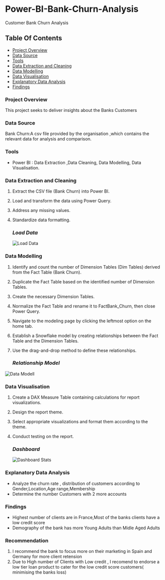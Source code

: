 # Power-BI-Bank-Churn-Analysis
Customer Bank Churn Analysis

## Table Of Contents

- [ Project Overview ](#Project-Overview)
- [ Data Source ](#Data-Source)
- [ Tools ](#Tools)
- [ Data Extraction and Cleaning ](#Data-Extraction-and-Cleaning)
- [ Data Modelling ](#Data-Modelling)
- [ Data Visualisation ](#Data-Visualisation)
- [ Explanatory Data Analysis](#Explanatory-Data-Analysis)
- [ Findings ](#Findings)

### Project Overview

This project seeks to deliver insights about the Banks Customers


### Data Source
Bank Churn:A csv file provided by the organisation ,which contains the relevant data for analysis and comparison.

### Tools
- Power BI : Data Extraction ,Data Cleaning, Data Modelling, Data Visualisation.


### Data Extraction and Cleaning
1. Extract the CSV file (Bank Churn) into Power BI.
2. Load and transform the data using Power Query.
3. Address any missing values.
4. Standardize data formatting.

   ### *Load Data*
   ![Load Data](https://github.com/user-attachments/assets/62a44dff-9bd6-41d1-985f-937e46a82b5f)


### Data Modelling
1. Identify and count the number of Dimension Tables (Dim Tables) derived from the Fact Table (Bank Churn).
2. Duplicate the Fact Table based on the identified number of Dimension Tables.
3. Create the necessary Dimension Tables.
4. Normalize the Fact Table and rename it to FactBank_Churn, then close Power Query.
5. Navigate to the modeling page by clicking the leftmost option on the home tab.
6. Establish a Snowflake model by creating relationships between the Fact Table and the Dimension Tables.
7. Use the drag-and-drop method to define these relationships.

   ### *Relationship Model*
  ![Data Modell](https://github.com/user-attachments/assets/c541ee44-d215-4056-ad48-2ade7a798344)


### Data Visualisation
1. Create a DAX Measure Table containing calculations for report visualizations.
2. Design the report theme.
3. Select appropriate visualizations and format them according to the theme.
4. Conduct testing on the report.

   ### *Dashboard*
   ![Dashboard Stats](https://github.com/user-attachments/assets/98689a20-2e97-4c81-8f3f-103c55838afc)

 



### Explanatory Data Analysis
- Analyze the churn rate , distribution of customers according to Gender,Location,Age range,Membership
- Determine the number Customers with 2 more accounts

### Findings
- Highest number of clients are in France,Most of the banks clients have a low credit score
- Demography of the bank has more Young Adults than Midle Aged Adults

### Recommendation
1. I recommend the bank to focus more on their marketing in Spain and Germany for more client retension
2. Due to High number of Clients with Low credit , I recomend to endorse a low tier loan product to cater for the low credit score customers( minimising the banks loss)
   

